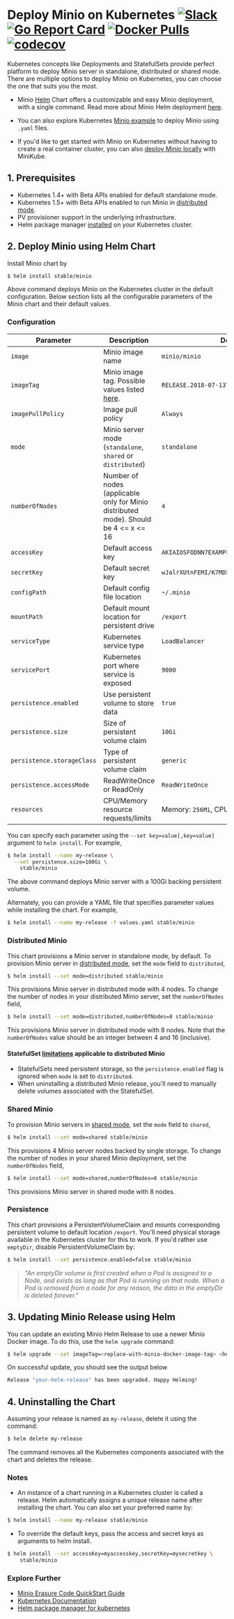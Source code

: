 # Deploy Minio on Kubernetes [![Slack](https://slack.minio.io/slack?type=svg)](https://slack.minio.io) [![Go Report Card](https://goreportcard.com/badge/minio/minio)](https://goreportcard.com/report/minio/minio) [![Docker Pulls](https://img.shields.io/docker/pulls/minio/minio.svg?maxAge=604800)](https://hub.docker.com/r/minio/minio/) [![codecov](https://codecov.io/gh/minio/minio/branch/master/graph/badge.svg)](https://codecov.io/gh/minio/minio)

Kubernetes concepts like Deployments and StatefulSets provide perfect platform to deploy Minio server in standalone, distributed or shared mode. There are multiple options to deploy Minio on Kubernetes, you can choose the one that suits you the most.

- Minio [Helm](https://helm.sh) Chart offers a customizable and easy Minio deployment, with a single command. Read more about Minio Helm deployment [here](#prerequisites).

- You can also explore Kubernetes [Minio example](https://github.com/minio/minio/blob/master/docs/orchestration/kubernetes-yaml/README.md) to deploy Minio using `.yaml` files.

- If you'd like to get started with Minio on Kubernetes without having to create a real container cluster, you can also [deploy Minio locally](https://raw.githubusercontent.com/minio/minio/master/docs/orchestration/minikube/README.md) with MiniKube.

<a name="prerequisites"></a>
## 1. Prerequisites

* Kubernetes 1.4+ with Beta APIs enabled for default standalone mode.
* Kubernetes 1.5+ with Beta APIs enabled to run Minio in [distributed mode](#distributed-minio).
* PV provisioner support in the underlying infrastructure.
* Helm package manager [installed](https://github.com/kubernetes/helm#install) on your Kubernetes cluster.

## 2. Deploy Minio using Helm Chart

Install Minio chart by

```bash
$ helm install stable/minio
```
Above command deploys Minio on the Kubernetes cluster in the default configuration. Below section lists all the configurable parameters of the Minio chart and their default values.

### Configuration

| Parameter                  | Description                         | Default                                                 |
|----------------------------|-------------------------------------|---------------------------------------------------------|
| `image`                    | Minio image name                    | `minio/minio`                                           |
| `imageTag`                 | Minio image tag. Possible values listed [here](https://hub.docker.com/r/minio/minio/tags/).| `RELEASE.2018-07-13T00-09-07Z`|
| `imagePullPolicy`          | Image pull policy                   | `Always`                                                |
| `mode`                     | Minio server mode (`standalone`, `shared` or `distributed`)| `standalone`                     |
| `numberOfNodes`            | Number of nodes (applicable only for Minio distributed mode). Should be 4 <= x <= 16 | `4`    |
| `accessKey`                | Default access key                  | `AKIAIOSFODNN7EXAMPLE`                                  |
| `secretKey`                | Default secret key                  | `wJalrXUtnFEMI/K7MDENG/bPxRfiCYEXAMPLEKEY`              |
| `configPath`               | Default config file location        | `~/.minio`                                              |
| `mountPath`                | Default mount location for persistent drive| `/export`                                        |
| `serviceType`              | Kubernetes service type             | `LoadBalancer`                                          |
| `servicePort`              | Kubernetes port where service is exposed| `9000`                                              |
| `persistence.enabled`      | Use persistent volume to store data | `true`                                                  |
| `persistence.size`         | Size of persistent volume claim     | `10Gi`                                                  |
| `persistence.storageClass` | Type of persistent volume claim     | `generic`                                               |
| `persistence.accessMode`   | ReadWriteOnce or ReadOnly           | `ReadWriteOnce`                                         |
| `resources`                | CPU/Memory resource requests/limits | Memory: `256Mi`, CPU: `100m`                            |

You can specify each parameter using the `--set key=value[,key=value]` argument to `helm install`. For example,

```bash
$ helm install --name my-release \
  --set persistence.size=100Gi \
    stable/minio
```

The above command deploys Minio server with a 100Gi backing persistent volume.

Alternately, you can provide a YAML file that specifies parameter values while installing the chart. For example,

```bash
$ helm install --name my-release -f values.yaml stable/minio
```

### Distributed Minio

This chart provisions a Minio server in standalone mode, by default. To provision Minio server in [distributed mode](https://docs.minio.io/docs/distributed-minio-quickstart-guide), set the `mode` field to `distributed`,

```bash
$ helm install --set mode=distributed stable/minio
```

This provisions Minio server in distributed mode with 4 nodes. To change the number of nodes in your distributed Minio server, set the `numberOfNodes` field,

```bash
$ helm install --set mode=distributed,numberOfNodes=8 stable/minio
```

This provisions Minio server in distributed mode with 8 nodes. Note that the `numberOfNodes` value should be an integer between 4 and 16 (inclusive).

#### StatefulSet [limitations](http://kubernetes.io/docs/concepts/abstractions/controllers/statefulsets/#limitations) applicable to distributed Minio

* StatefulSets need persistent storage, so the `persistence.enabled` flag is ignored when `mode` is set to `distributed`.
* When uninstalling a distributed Minio release, you'll need to manually delete volumes associated with the StatefulSet.

### Shared Minio

To provision Minio servers in [shared mode](https://github.com/minio/minio/blob/master/docs/shared-backend/README.md), set the `mode` field to `shared`,

```bash
$ helm install --set mode=shared stable/minio
```

This provisions 4 Minio server nodes backed by single storage. To change the number of nodes in your shared Minio deployment, set the `numberOfNodes` field,

```bash
$ helm install --set mode=shared,numberOfNodes=8 stable/minio
```

This provisions Minio server in shared mode with 8 nodes.

### Persistence

This chart provisions a PersistentVolumeClaim and mounts corresponding persistent volume to default location `/export`. You'll need physical storage available in the Kubernetes cluster for this to work. If you'd rather use `emptyDir`, disable PersistentVolumeClaim by:

```bash
$ helm install --set persistence.enabled=false stable/minio
```

> *"An emptyDir volume is first created when a Pod is assigned to a Node, and exists as long as that Pod is running on that node. When a Pod is removed from a node for any reason, the data in the emptyDir is deleted forever."*

## 3. Updating Minio Release using Helm

You can update an existing Minio Helm Release to use a newer Minio Docker image. To do this, use the `helm upgrade` command:

```bash
$ helm upgrade --set imageTag=<replace-with-minio-docker-image-tag> <helm-release-name> stable/minio
```

On successful update, you should see the output below

```bash
Release "your-helm-release" has been upgraded. Happy Helming!
```

## 4. Uninstalling the Chart

Assuming your release is named as `my-release`, delete it using the command:

```bash
$ helm delete my-release
```

The command removes all the Kubernetes components associated with the chart and deletes the release.

### Notes

* An instance of a chart running in a Kubernetes cluster is called a release. Helm automatically assigns a unique release name after installing the chart. You can also set your preferred name by:

```bash
$ helm install --name my-release stable/minio
```

* To override the default keys, pass the access and secret keys as arguments to helm install.

```bash
$ helm install --set accessKey=myaccesskey,secretKey=mysecretkey \
    stable/minio
```

### Explore Further
- [Minio Erasure Code QuickStart Guide](https://docs.minio.io/docs/minio-erasure-code-quickstart-guide)
- [Kubernetes Documentation](https://kubernetes.io/docs/home/)
- [Helm package manager for kubernetes](https://helm.sh/)
